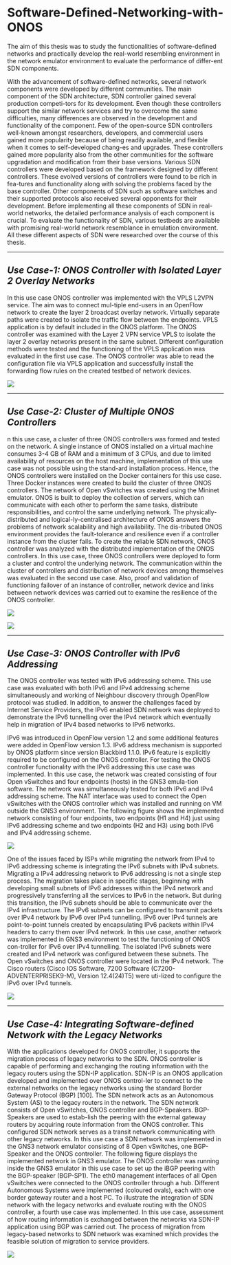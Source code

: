 # Software-Defined-Networking-with-ONOS

The aim of this thesis was to study the functionalities of software-defined networks and practically develop the real-world resembling environment in the network emulator environment to evaluate the performance of differ-ent SDN components.

With the advancement of software-defined networks, several network components were developed by different communities. The main component of the SDN architecture, SDN controller gained several production competi-tors for its development. Even though these controllers support the similar network services and try to overcome the same difficulties, many differences are observed in the development and functionality of the component. Few of the open-source SDN controllers well-known amongst researchers, developers, and commercial users gained more popularity because of being readily available, and flexible when it comes to self-developed chang-es and upgrades. These controllers gained more popularity also from the other communities for the software upgradation and modification from their base versions. Various SDN controllers were developed based on the framework designed by different controllers. These evolved versions of controllers were found to be rich in fea-tures and functionality along with solving the problems faced by the base controller. Other components of SDN such as software switches and their supported protocols also received several opponents for their development. Before implementing all these components of SDN in real-world networks, the detailed performance analysis of each component is crucial. To evaluate the functionality of SDN, various testbeds are available with promising real-world network resemblance in emulation environment. All these different aspects of SDN were researched over the course of this thesis.

********************************
## *Use Case-1: ONOS Controller with Isolated Layer 2 Overlay Networks*

In this use case ONOS controller was implemented with the VPLS L2VPN service. The aim was to connect mul-tiple end-users in an OpenFlow network to create the layer 2 broadcast overlay network. Virtually separate paths were created to isolate the traffic flow between the endpoints. VPLS application is by default included in the ONOS platform.
The ONOS controller was examined with the Layer 2 VPN service VPLS to isolate the layer 2 overlay networks present in the same subnet. Different configuration methods were tested and the functioning of the VPLS application was evaluated in the first use case. The ONOS controller was able to read the configuration file via VPLS application and successfully install the forwarding flow rules on the created testbed of network devices.

![](VPLS.png)

********************************
## *Use Case-2: Cluster of Multiple ONOS Controllers*

n this use case, a cluster of three ONOS controllers was formed and tested on the network. A single instance of ONOS installed on a virtual machine consumes 3-4 GB of RAM and a minimum of 3 CPUs, and due to limited availability of resources on the host machine, implementation of this use case was not possible using the stand-ard installation process. Hence, the ONOS controllers were installed on the Docker containers for this use case. Three Docker instances were created to build the cluster of three ONOS controllers. The network of Open vSwitches was created using the Mininet emulator.
ONOS is built to deploy the collection of servers, which can communicate with each other to perform the same tasks, distribute responsibilities, and control the same underlying network. The physically-distributed and logical-ly-centralised architecture of ONOS answers the problems of network scalability and high availability. The dis-tributed ONOS environment provides the fault-tolerance and resilience even if a controller instance from the cluster fails.
To create the reliable SDN network, ONOS controller was analyzed with the distributed implementation of the ONOS controllers. In this use case, three ONOS controllers were deployed to form a cluster and control the underlying network. The communication within the cluster of controllers and distribution of network devices among themselves was evaluated in the second use case. Also, proof and validation of functioning failover of an instance of controller, network device and links between network devices was carried out to examine the resilience of the ONOS controller.


![](Cluster-1.png)

![](Cluster-2.png)

********************************
## *Use Case-3: ONOS Controller with IPv6 Addressing*
The ONOS controller was tested with IPv6 addressing scheme. This use case was evaluated with both IPv6 and IPv4 addressing scheme simultaneously and working of Neighbour discovery through OpenFlow protocol was studied. In addition, to answer the challenges faced by Internet Service Providers, the IPv6 enabled SDN network was deployed to demonstrate the IPv6 tunnelling over the IPv4 network which eventually help in migration of IPv4 based networks to IPv6 networks.

IPv6 was introduced in OpenFlow version 1.2 and some additional features were added in OpenFlow version 1.3. IPv6 address mechanism is supported by ONOS platform since version Blackbird 1.1.0. IPv6 feature is explicitly required to be configured on the ONOS controller. 
For testing the ONOS controller functionality with the IPv6 addressing this use case was implemented. In this use case, the network was created consisting of four Open vSwitches and four endpoints (hosts) in the GNS3 emula-tion software. The network was simultaneously tested for both IPv6 and IPv4 addressing scheme. The NAT interface was used to connect the Open vSwitches with the ONOS controller which was installed and running on VM outside the GNS3 environment. The following figure shows the implemented network consisting of four endpoints, two endpoints (H1 and H4) just using IPv6 addressing scheme and two endpoints (H2 and H3) using both IPv6 and IPv4 addressing scheme.


![](IPv6-1.png)

One of the issues faced by ISPs while migrating the network from IPv4 to IPv6 addressing scheme is integrating the IPv6 subnets with IPv4 subnets. Migrating a IPv4 addressing network to IPv6 addressing is not a single step process. The migration takes place in specific stages, beginning with developing small subnets of IPv6 addresses within the IPv4 network and progressively transferring all the services to IPv6 in the network. But during this transition, the IPv6 subnets should be able to communicate over the IPv4 infrastructure. The IPv6 subnets can be configured to transmit packets over IPv4 network by IPv6 over IPv4 tunnelling. IPv6 over IPv4 tunnels are point-to-point tunnels created by encapsulating IPv6 packets within IPv4 headers to carry them over IPv4 network.
In this use case, another network was implemented in GNS3 environment to test the functioning of ONOS con-troller for IPv6 over IPv4 tunnelling. The isolated IPv6 subnets were created and IPv4 network was configured between these subnets. The Open vSwitches and ONOS controller were located in the IPv4 network. The Cisco routers (Cisco IOS Software, 7200 Software (C7200-ADVENTERPRISEK9-M), Version 12.4(24)T5) were uti-lized to configure the IPv6 over IPv4 tunnels. 


![](IPv6-2.png)

********************************
## *Use Case-4: Integrating Software-defined Network with the Legacy Networks*

With the applications developed for ONOS controller, it supports the migration process of legacy networks to the SDN. ONOS controller is capable of performing and exchanging the routing information with the legacy routers using the SDN-IP application. SDN-IP is an ONOS application developed and implemented over ONOS control-ler to connect to the external networks on the legacy networks using the standard Border Gateway Protocol (BGP) [100]. The SDN network acts as an Autonomous System (AS) to the legacy routers in the network. The SDN network consists of Open vSwitches, ONOS controller and BGP-Speakers. BGP-Speakers are used to estab-lish the peering with the external gateway routers by acquiring route information from the ONOS controller. This configured SDN network serves as a transit network communicating with other legacy networks.
In this use case a SDN network was implemented in the GNS3 network emulator consisting of 8 Open vSwitches, one BGP-Speaker and the ONOS controller. The following figure displays the implemented network in GNS3 emulator. The ONOS controller was running inside the GNS3 emulator in this use case to set up the iBGP peering with the BGP-speaker (BGP-SP1). The eth0 management interfaces of all Open vSwitches were connected to the ONOS controller through a hub. Different Autonomous Systems were implemented (coloured ovals), each with one border gateway router and a host PC.
To illustrate the integration of SDN network with the legacy networks and evaluate routing with the ONOS controller, a fourth use case was implemented. In this use case, assessment of how routing information is exchanged between the networks via SDN-IP application using BGP was carried out. The process of migration from legacy-based networks to SDN network was examined which provides the feasible solution of migration to service providers.


![](SDN-IP.png)
